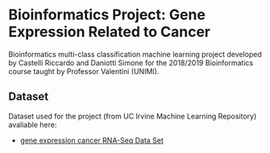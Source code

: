 # Bioinformatics Project: Gene Expression Related to Cancer  

Bioinformatics multi-class classification machine learning project developed by Castelli Riccardo and Daniotti Simone for the 2018/2019 Bioinformatics course taught by Professor Valentini (UNIMI). 

## Dataset

Dataset used for the project (from UC Irvine Machine Learning Repository) avaliable here:
* [gene expression cancer RNA-Seq Data Set](https://archive.ics.uci.edu/ml/machine-learning-databases/00401/) 
